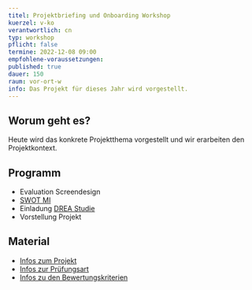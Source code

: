 ```yaml
---
titel: Projektbriefing und Onboarding Workshop
kuerzel: v-ko
verantwortlich: cn
typ: workshop
pflicht: false
termine: 2022-12-08 09:00
empfohlene-voraussetzungen: 
published: true
dauer: 150
raum: vor-ort-w
info: Das Projekt für dieses Jahr wird vorgestellt.
---
```


## Worum geht es?

Heute wird das konkrete Projektthema vorgestellt und wir erarbeiten den Projektkontext.

## Programm
- Evaluation Screendesign
- [SWOT MI](https://miro.com/app/board/uXjVPC45qUc=/?share_link_id=839800980150)
- Einladung [DREA Studie](https://moxd.io/ds)
- Vorstellung Projekt
<!--
- [Team 1 // Interaktive Karten Design und Interaktion](https://miro.com/app/board/uXjVP8MVJTA=/?moveToWidget=3458764540596648689&cot=14)
- [Team 2 // Third Party Anbieter & Frameworks](https://miro.com/app/board/uXjVP8MVJTA=/?moveToWidget=3458764540597963494&cot=14)
- [Team 3 // Interaktive Karten für Kunst und Bilder](https://miro.com/app/board/uXjVP8MVJTA=/?moveToWidget=3458764540599993723&cot=14)
- [Team 4 // Ortsbezogene Darstellung für kleine Displays](https://miro.com/app/board/uXjVP8MVJTA=/?moveToWidget=3458764540600356107&cot=14)
- [Team 5 // CDA Designsystem](https://miro.com/app/board/uXjVP8MVJTA=/?moveToWidget=3458764540600529538&cot=14)-->

## Material
- [Infos zum Projekt](/mi-bachelor-screendesign-projekte/sd-2022/)
- [Infos zur Prüfungsart](/mi-bachelor-screendesign/projektpraesentationspruefung/)
- [Infos zu den Bewertungskriterien](/mi-bachelor-screendesign/niveaustufen/)
<!--
[Miro Board für die Einstiegsaufgabe](https://miro.com/app/board/uXjVOcO7ZxE=/?invite_link_id=122169251887)
[Miro Board für's Sammeln der Fragen](https://miro.com/app/board/uXjVOcOK8qU=/?invite_link_id=816403664652)
-->
